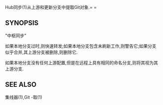 
Hub同步(1)从上游和更新分支中提取Git对象.= =

## SYNOPSIS

"中枢同步"

如果本地分支过时,则快速转发;如果本地分支包含未刷新工作,则警告它;如果分支似乎合并,其上游分支被删除,则删除它.

如果本地分支没有任何上游配置,但是在远程上具有相同的命名分支,则将其视为其上游分支.

## SEE ALSO

集线器(1),Git -取(1)
